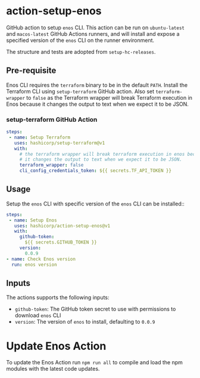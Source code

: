 # action-setup-enos
GitHub action to setup `enos` CLI. This action can be run on `ubuntu-latest` and `macos-latest` GitHub Actions runners, and will install and expose a specified version of the `enos` CLI on the runner environment.

The structure and tests are adopted from `setup-hc-releases`.

## Pre-requisite
Enos CLI requires the `terraform` binary to be in the default `PATH`. Install the Terraform CLI using `setup-terraform` GitHub
action. Also set `terraform-wrapper` to `false` as the Terraform wrapper will break Terraform execution in Enos because it changes the output to text when we expect it to be JSON.

### setup-terraform GitHub Action

```yaml
steps:
 - name: Setup Terraform
   uses: hashicorp/setup-terraform@v1
   with:
     # the terraform wrapper will break terraform execution in enos because
     # it changes the output to text when we expect it to be JSON.
     terraform_wrapper: false
     cli_config_credentials_token: ${{ secrets.TF_API_TOKEN }}
```

## Usage

Setup the `enos` CLI with specific version of the `enos` CLI can be installed::

```yaml
steps:
 - name: Setup Enos
   uses: hashicorp/action-setup-enos@v1
   with:
     github-token:
       ${{ secrets.GITHUB_TOKEN }}
     version:
       0.0.9
- name: Check Enos version
  run: enos version
```

## Inputs
The actions supports the following inputs:

- `github-token`: The GitHub token secret to use with permissions to download `enos` CLI
- `version`: The version of `enos` to install, defaulting to `0.0.9`

# Update Enos Action
To update the Enos Action run `npm run all` to compile and load the npm modules with the latest code updates.
